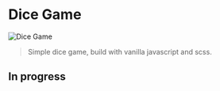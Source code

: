 # Dice Game

![Dice Game](https://dice-game.jan-sura.cz/screenshot.png)

> Simple dice game, build with vanilla javascript and scss.

## In progress
